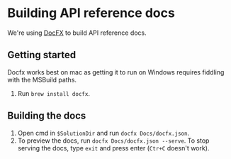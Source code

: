 # Building API reference docs

We're using [DocFX](https://dotnet.github.io/docfx/index.html) to build API reference docs.

## Getting started

Docfx works best on mac as getting it to run on Windows requires fiddling with the MSBuild paths.

1. Run `brew install docfx`.

## Building the docs
1. Open cmd in `$SolutionDir` and run `docfx Docs/docfx.json`.
1. To preview the docs, run `docfx Docs/docfx.json --serve`. To stop serving the docs, type `exit` and press enter (`Ctr+C` doesn't work).
